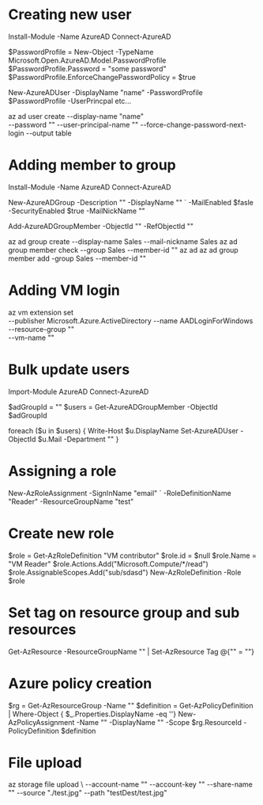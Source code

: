 # Creating new user
Install-Module -Name AzureAD
Connect-AzureAD

$PasswordProfile = New-Object -TypeName Microsoft.Open.AzureAD.Model.PasswordProfile
$PasswordProfile.Password = "some password"
$PasswordProfile.EnforceChangePasswordPolicy = $true

New-AzureADUser -DisplayName "name" -PasswordProfile  $PasswordProfile
-UserPrincpal etc...

az ad user create --display-name "name" \
    --password ""
    --user-principal-name ""
    --force-change-password-next-login 
    --output table


# Adding member to group
Install-Module -Name AzureAD
Connect-AzureAD

New-AzureADGroup -Description "" -DisplayName "" `
 -MailEnabled $fasle -SecurityEnabled $true -MailNickName ""

 Add-AzureADGroupMember -ObjectId "" -RefObjectId ""

az ad group create --display-name Sales --mail-nickname Sales
az ad group member check --group Sales --member-id ""
az ad 
az ad group member add -group Sales --member-id ""

# Adding VM login
az vm extension set \
 --publisher Microsoft.Azure.ActiveDirectory
 --name AADLoginForWindows \
 --resource-group "" \
 --vm-name ""


# Bulk update users
Import-Module AzureAD
Connect-AzureAD 

$adGroupId = "<Azure AD Group Id here>"
$users = Get-AzureADGroupMember -ObjectId $adGroupId

foreach ($u in $users) 
{
    Write-Host $u.DisplayName
    Set-AzureADUser -ObjectId $u.Mail -Department "<New Value to update here>"
}

# Assigning a role
New-AzRoleAssignment -SignInName "email" `
    -RoleDefinitionName "Reader"
    -ResourceGroupName "test"

# Create new role
$role = Get-AzRoleDefinition "VM contributor"
$role.id = $null
$role.Name = "VM Reader"
$role.Actions.Add("Microsoft.Compute/*/read")
$role.AssignableScopes.Add("sub/sdasd")
New-AzRoleDefinition -Role $role

# Set tag on resource group and sub resources
Get-AzResource -ResourceGroupName "" | Set-AzResource Tag @{"" = ""}

# Azure policy creation
$rg = Get-AzResourceGroup -Name ""
$definition = Get-AzPolicyDefinition | Where-Object { $_.Properties.DisplayName -eq ''}
New-AzPolicyAssignment -Name "" -DisplayName "" -Scope $rg.ResourceId -PolicyDefinition $definition

# File upload
az storage file upload \ 
    --account-name ""
    --account-key ""
    --share-name ""
    --source "./test.jpg"
    --path "testDest/test.jpg"